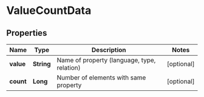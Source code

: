 
# ValueCountData

## Properties
Name | Type | Description | Notes
------------ | ------------- | ------------- | -------------
**value** | **String** | Name of property (language, type, relation) |  [optional]
**count** | **Long** | Number of elements with same property |  [optional]



